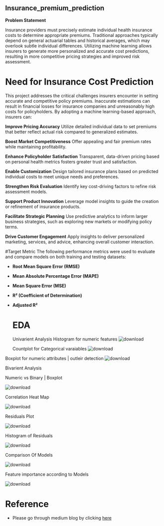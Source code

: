 ## Insurance_premium_prediction

**Problem Statement**

Insurance providers must precisely estimate individual health insurance costs to determine appropriate premiums. Traditional approaches typically depend on general actuarial tables and historical averages, which may overlook subtle individual differences. Utilizing machine learning allows insurers to generate more personalized and accurate cost predictions, resulting in more competitive pricing strategies and improved risk assessment.

# **Need for Insurance Cost Prediction**

This project addresses the critical challenges insurers encounter in setting accurate and competitive policy premiums. Inaccurate estimations can result in financial losses for insurance companies and unreasonably high costs for policyholders. By adopting a machine learning-based approach, insurers can:

**Improve Pricing Accuracy**
Utilize detailed individual data to set premiums that better reflect actual risk compared to generalized estimates.

**Boost Market Competitiveness**
Offer appealing and fair premium rates while maintaining profitability.

**Enhance Policyholder Satisfaction**
Transparent, data-driven pricing based on personal health metrics fosters greater trust and satisfaction.

**Enable Customization**
Design tailored insurance plans based on predicted individual costs to meet unique needs and preferences.

**Strengthen Risk Evaluation**
Identify key cost-driving factors to refine risk assessment models.

**Support Product Innovation**
Leverage model insights to guide the creation or refinement of insurance products.

**Facilitate Strategic Planning**
Use predictive analytics to inform larger business strategies, such as exploring new markets or modifying policy terms.

**Drive Customer Engagement**
Apply insights to deliver personalized marketing, services, and advice, enhancing overall customer interaction.

#Target Metric
The following performance metrics were used to evaluate and compare models on both training and testing datasets:

- **Root Mean Square Error (RMSE)**

- **Mean Absolute Percentage Error (MAPE)**

- **Mean Square Error (MSE)**

- **R² (Coefficient of Determination)**

- **Adjusted R²**


  # EDA
    Univarient Analysis
  Histogram for numeric features
  ![download](https://github.com/user-attachments/assets/8a8065f9-11a0-4d31-b694-bb8151e5954e)

  Countplot for Categorical varaiables
![download](https://github.com/user-attachments/assets/edf393d9-3565-45d4-bdc6-28cea468014c)

Boxplot for numeric attributes | outleir detection 
![download](https://github.com/user-attachments/assets/53e15c99-e059-4983-8875-99c613f0e399)

Bivarient Analysis

 Numeric vs Binary | Boxplot 
 
![download](https://github.com/user-attachments/assets/2560100b-b621-4582-9574-1da8bad0d19c)

Correlation Heat Map

![download](https://github.com/user-attachments/assets/9c3790b1-bba1-4458-82c5-ff93f3783e42)

Residuals Plot

![download](https://github.com/user-attachments/assets/472e8922-1b15-4104-a227-f66bf8750586)


Histogram of Residuals

![download](https://github.com/user-attachments/assets/fb7fb8b2-4fde-4af3-9268-26b987a84f42)

Comparison Of Models

![download](https://github.com/user-attachments/assets/34a136e7-0c94-41af-9ac9-cf4d7b8b5bfd)

Feature importance according to Models

![download](https://github.com/user-attachments/assets/524ecd8d-af87-4252-9edf-bd1a73993aab)


# Reference

- Please go through medium blog by clicking [here](https://medium.com/@kancharlasrimannarayana324/from-data-to-dollars-ml-models-for-accurate-health-insurance-pricing-18b95da9e62b)
